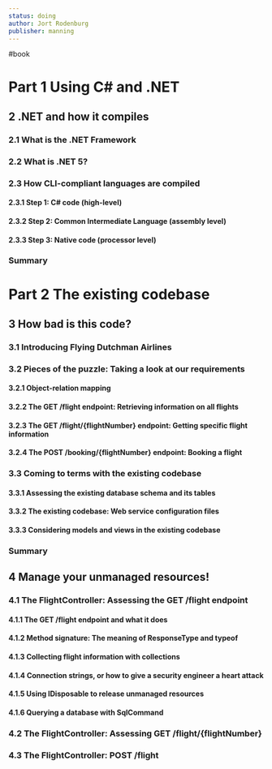 ```yaml
---
status: doing
author: Jort Rodenburg
publisher: manning
---
```

#book
# Part 1 Using C# and .NET

## 2 .NET and how it compiles

### 2.1 What is the .NET Framework

### 2.2 What is .NET 5?

### 2.3 How CLI-compliant languages are compiled

#### 2.3.1 Step 1: C# code (high-level)

#### 2.3.2 Step 2: Common Intermediate Language (assembly level)

#### 2.3.3 Step 3: Native code (processor level)

### Summary

# Part 2 The existing codebase

## 3 How bad is this code?

### 3.1 Introducing Flying Dutchman Airlines

### 3.2 Pieces of the puzzle: Taking a look at our requirements

#### 3.2.1 Object-relation mapping

#### 3.2.2 The GET /flight endpoint: Retrieving information on all flights

#### 3.2.3 The GET /flight/{flightNumber} endpoint: Getting specific flight information

#### 3.2.4 The POST /booking/{flightNumber} endpoint: Booking a flight

### 3.3 Coming to terms with the existing codebase

#### 3.3.1 Assessing the existing database schema and its tables

#### 3.3.2 The existing codebase: Web service configuration files

#### 3.3.3 Considering models and views in the existing codebase

### Summary

## 4 Manage your unmanaged resources!

### 4.1 The FlightController: Assessing the GET /flight endpoint

#### 4.1.1 The GET /flight endpoint and what it does

#### 4.1.2 Method signature: The meaning of ResponseType and typeof

#### 4.1.3 Collecting flight information with collections

#### 4.1.4 Connection strings, or how to give a security engineer a heart attack

#### 4.1.5 Using IDisposable to release unmanaged resources

####  4.1.6 Querying a database with SqlCommand

### 4.2 The FlightController: Assessing GET /flight/{flightNumber}

### 4.3 The FlightController: POST /flight

